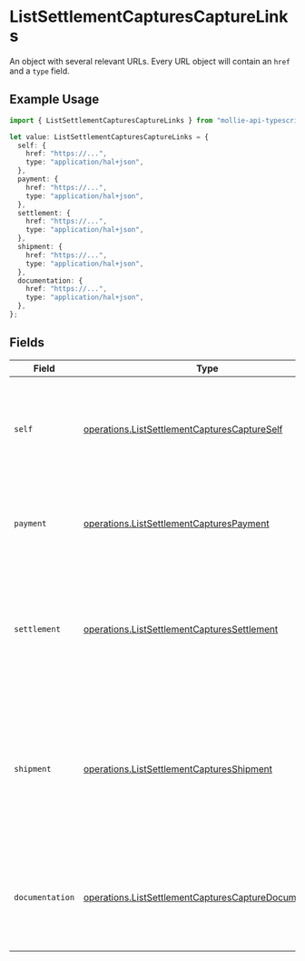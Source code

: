 # ListSettlementCapturesCaptureLinks

An object with several relevant URLs. Every URL object will contain an `href` and a `type` field.

## Example Usage

```typescript
import { ListSettlementCapturesCaptureLinks } from "mollie-api-typescript/models/operations";

let value: ListSettlementCapturesCaptureLinks = {
  self: {
    href: "https://...",
    type: "application/hal+json",
  },
  payment: {
    href: "https://...",
    type: "application/hal+json",
  },
  settlement: {
    href: "https://...",
    type: "application/hal+json",
  },
  shipment: {
    href: "https://...",
    type: "application/hal+json",
  },
  documentation: {
    href: "https://...",
    type: "application/hal+json",
  },
};
```

## Fields

| Field                                                                                                                                     | Type                                                                                                                                      | Required                                                                                                                                  | Description                                                                                                                               |
| ----------------------------------------------------------------------------------------------------------------------------------------- | ----------------------------------------------------------------------------------------------------------------------------------------- | ----------------------------------------------------------------------------------------------------------------------------------------- | ----------------------------------------------------------------------------------------------------------------------------------------- |
| `self`                                                                                                                                    | [operations.ListSettlementCapturesCaptureSelf](../../models/operations/listsettlementcapturescaptureself.md)                              | :heavy_check_mark:                                                                                                                        | In v2 endpoints, URLs are commonly represented as objects with an `href` and `type` field.                                                |
| `payment`                                                                                                                                 | [operations.ListSettlementCapturesPayment](../../models/operations/listsettlementcapturespayment.md)                                      | :heavy_check_mark:                                                                                                                        | The API resource URL of the [payment](get-payment) that this capture belongs to.                                                          |
| `settlement`                                                                                                                              | [operations.ListSettlementCapturesSettlement](../../models/operations/listsettlementcapturessettlement.md)                                | :heavy_minus_sign:                                                                                                                        | The API resource URL of the [settlement](get-settlement) this capture has been settled with. Not present if<br/>not yet settled.          |
| `shipment`                                                                                                                                | [operations.ListSettlementCapturesShipment](../../models/operations/listsettlementcapturesshipment.md)                                    | :heavy_minus_sign:                                                                                                                        | The API resource URL of the [shipment](get-shipment) this capture is associated with. Not present if<br/>it isn't associated with a shipment. |
| `documentation`                                                                                                                           | [operations.ListSettlementCapturesCaptureDocumentation](../../models/operations/listsettlementcapturescapturedocumentation.md)            | :heavy_check_mark:                                                                                                                        | In v2 endpoints, URLs are commonly represented as objects with an `href` and `type` field.                                                |